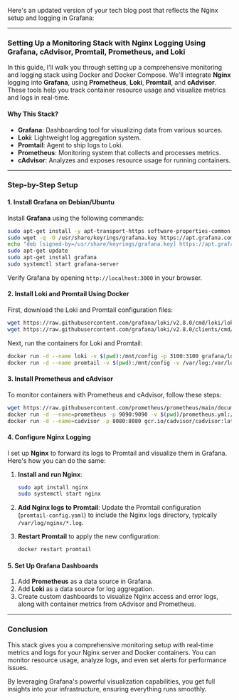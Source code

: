 Here's an updated version of your tech blog post that reflects the Nginx setup and logging in Grafana:

---

### Setting Up a Monitoring Stack with Nginx Logging Using Grafana, cAdvisor, Promtail, Prometheus, and Loki

In this guide, I’ll walk you through setting up a comprehensive monitoring and logging stack using Docker and Docker Compose. We'll integrate **Nginx** logging into **Grafana**, using **Prometheus**, **Loki**, **Promtail**, and **cAdvisor**. These tools help you track container resource usage and visualize metrics and logs in real-time.

#### Why This Stack?
- **Grafana**: Dashboarding tool for visualizing data from various sources.
- **Loki**: Lightweight log aggregation system.
- **Promtail**: Agent to ship logs to Loki.
- **Prometheus**: Monitoring system that collects and processes metrics.
- **cAdvisor**: Analyzes and exposes resource usage for running containers.

---

### Step-by-Step Setup

#### 1. Install Grafana on Debian/Ubuntu
Install **Grafana** using the following commands:

```bash
sudo apt-get install -y apt-transport-https software-properties-common wget
sudo wget -q -O /usr/share/keyrings/grafana.key https://apt.grafana.com/gpg.key
echo "deb [signed-by=/usr/share/keyrings/grafana.key] https://apt.grafana.com stable main" | sudo tee /etc/apt/sources.list.d/grafana.list
sudo apt-get update
sudo apt-get install grafana
sudo systemctl start grafana-server
```

Verify Grafana by opening `http://localhost:3000` in your browser.

#### 2. Install Loki and Promtail Using Docker

First, download the Loki and Promtail configuration files:

```bash
wget https://raw.githubusercontent.com/grafana/loki/v2.8.0/cmd/loki/loki-local-config.yaml -O loki-config.yaml
wget https://raw.githubusercontent.com/grafana/loki/v2.8.0/clients/cmd/promtail/promtail-docker-config.yaml -O promtail-config.yaml
```

Next, run the containers for Loki and Promtail:

```bash
docker run -d --name loki -v $(pwd):/mnt/config -p 3100:3100 grafana/loki:2.8.0 --config.file=/mnt/config/loki-config.yaml
docker run -d --name promtail -v $(pwd):/mnt/config -v /var/log:/var/log --link loki grafana/promtail:2.8.0 --config.file=/mnt/config/promtail-config.yaml
```

#### 3. Install Prometheus and cAdvisor

To monitor containers with Prometheus and cAdvisor, follow these steps:

```bash
wget https://raw.githubusercontent.com/prometheus/prometheus/main/documentation/examples/prometheus.yml -O prometheus.yml
docker run -d --name=prometheus -p 9090:9090 -v $(pwd)/prometheus.yml:/etc/prometheus/prometheus.yml prom/prometheus --config.file=/etc/prometheus/prometheus.yml
docker run -d --name=cadvisor -p 8080:8080 gcr.io/cadvisor/cadvisor:latest
```

#### 4. Configure Nginx Logging

I set up **Nginx** to forward its logs to Promtail and visualize them in Grafana. Here's how you can do the same:

1. **Install and run Nginx**:
    ```bash
    sudo apt install nginx
    sudo systemctl start nginx
    ```

2. **Add Nginx logs to Promtail**:
    Update the Promtail configuration (`promtail-config.yaml`) to include the Nginx logs directory, typically `/var/log/nginx/*.log`.

3. **Restart Promtail** to apply the new configuration:
    ```bash
    docker restart promtail
    ```

#### 5. Set Up Grafana Dashboards

1. Add **Prometheus** as a data source in Grafana.
2. Add **Loki** as a data source for log aggregation.
3. Create custom dashboards to visualize Nginx access and error logs, along with container metrics from cAdvisor and Prometheus.

---

### Conclusion

This stack gives you a comprehensive monitoring setup with real-time metrics and logs for your Nginx server and Docker containers. You can monitor resource usage, analyze logs, and even set alerts for performance issues.

By leveraging Grafana's powerful visualization capabilities, you get full insights into your infrastructure, ensuring everything runs smoothly.


